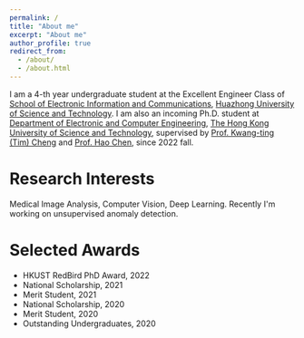 ```yaml
---
permalink: /
title: "About me"
excerpt: "About me"
author_profile: true
redirect_from: 
  - /about/
  - /about.html
---
```




I am a 4-th year undergraduate student at the Excellent Engineer Class of [School of Electronic Information and Communications](http://ei.hust.edu.cn/), [Huazhong University of Science and Technology](https://www.hust.edu.cn/). I am also an incoming Ph.D. student at [Department of Electronic and Computer Engineering](https://ece.hkust.edu.hk/), [The Hong Kong University of Science and Technology](https://hkust.edu.hk/), supervised by [Prof. Kwang-ting (Tim) Cheng](https://seng.hkust.edu.hk/about/people/faculty/tim-kwang-ting-cheng) and [Prof. Hao Chen](https://cse.hkust.edu.hk/~jhc/), since 2022 fall.



# Research Interests

Medical Image Analysis, Computer Vision, Deep Learning.  Recently I'm working on unsupervised anomaly detection.



Selected Awards
======
- HKUST RedBird PhD Award, 2022
- National Scholarship, 2021
- Merit Student, 2021
- National Scholarship, 2020
- Merit Student, 2020
- Outstanding Undergraduates, 2020



<!-- ![Editing a markdown file for a talk](/images/editing-talk.png) -->


